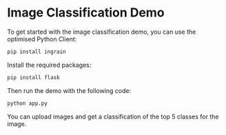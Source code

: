 # Image Classification Demo

To get started with the image classification demo, you can use the optimised Python Client:

```bash
pip install ingrain
```

Install the required packages:

```bash
pip install flask 
```

Then run the demo with the following code:

```bash
python app.py
```

You can upload images and get a classification of the top 5 classes for the image.
